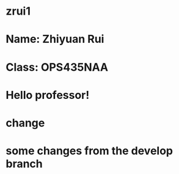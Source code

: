 # zrui1
# Name: Zhiyuan Rui
# Class: OPS435NAA
# Hello professor!
# change 
# some changes from the develop branch
